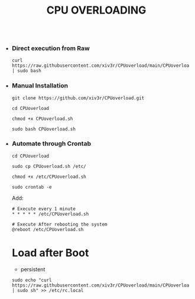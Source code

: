 # <h1 align="center"> CPU OVERLOADING
<br><br>



- ### Direct execution from Raw

      curl https://raw.githubusercontent.com/xiv3r/CPUoverload/main/CPUoverload.sh | sudo bash


- ### Manual Installation

      git clone https://github.com/xiv3r/CPUoverload.git

      cd CPUoverload

      chmod +x CPUoverload.sh
   
      sudo bash CPUoverload.sh


- ### Automate through Crontab

      cd CPUoverload
  
      sudo cp CPUoverload.sh /etc/

      chmod +x /etc/CPUoverload.sh

      sudo crontab -e

  Add:
  
      # Execute every 1 minute
      * * * * * /etc/CPUoverload.sh

      # Execute After rebooting the system
      @reboot /etc/CPUoverload.sh

  # Load after Boot
     * persistent

      sudo echo "curl https://raw.githubusercontent.com/xiv3r/CPUoverload/main/CPUoverload.sh | sudo sh" >> /etc/rc.local

